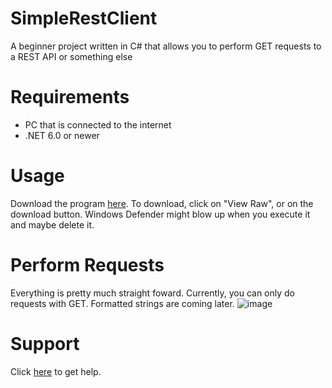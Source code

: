 # SimpleRestClient
A beginner project written in C# that allows you to perform GET requests to a REST API or something else

# Requirements
- PC that is connected to the internet
- .NET 6.0 or newer

# Usage
Download the program [here](https://github.com/elixss/SimpleRestClient/blob/master/Download/PerformApiCalls.exe 'Download here'). To download, click on "View Raw", or on the download button. Windows Defender might blow up when you execute it and maybe delete it.

# Perform Requests
Everything is pretty much straight foward. Currently, you can only do requests with GET. Formatted strings are coming later.
![image](https://user-images.githubusercontent.com/83035531/159176967-4e73d0d4-cf7f-4b1f-80cb-48beb2424d28.png 'A simple GET request')

# Support
Click [here](https://discord.gg/kB2zAqzJTu 'Support server') to get help.
